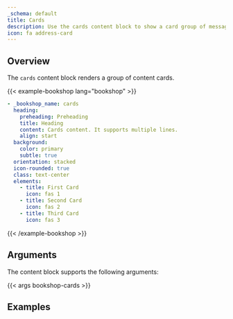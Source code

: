 ```yaml
---
_schema: default
title: Cards
description: Use the cards content block to show a card group of messages.
icon: fa address-card
---
```


## Overview

The `cards` content block renders a group of content cards.

<!-- markdownlint-disable MD037 -->
{{< example-bookshop lang="bookshop" >}}

```yml
- _bookshop_name: cards
  heading:
    preheading: Preheading
    title: Heading
    content: Cards content. It supports multiple lines.
    align: start
  background:
    color: primary
    subtle: true
  orientation: stacked
  icon-rounded: true
  class: text-center
  elements:
    - title: First Card
      icon: fas 1
    - title: Second Card
      icon: fas 2
    - title: Third Card
      icon: fas 3
```

{{< /example-bookshop >}}
<!-- markdownlint-enable MD037 -->

## Arguments

The content block supports the following arguments:

{{< args bookshop-cards >}}

## Examples

<!-- TODO: add cards examples -->